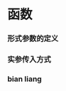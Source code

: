 # 函数
### 形式参数的定义

### 实参传入方式

### bian liang
<!--stackedit_data:
eyJoaXN0b3J5IjpbLTE5NDE0NjE2MDMsLTE3NDk4MjE1MDcsNz
MwOTk4MTE2XX0=
-->